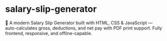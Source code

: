 # salary-slip-generator
💼 A modern Salary Slip Generator built with HTML, CSS &amp; JavaScript — auto-calculates gross, deductions, and net pay with PDF print support. Fully frontend, responsive, and offline-capable.
